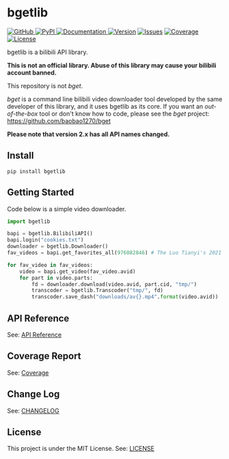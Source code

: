 # bgetlib

<a href="https://github.com/baobao1270/bgetlib">
    <img alt="GitHub" src="https://img.shields.io/badge/github-baobao1270%2Fbgetlib-66ccff">
</a>
<a href="https://pypi.org/project/bgetlib">
    <img alt="PyPI" src="https://img.shields.io/badge/pypi-bgetlib-blue">
</a> 
<a href="https://bgetlib.josephcz.xyz/docs/">
    <img alt="Documentation" src="https://img.shields.io/badge/docs-read-success">
</a>
<a href="https://pypi.org/project/bgetlib/#history">
    <img alt="Version" src="https://img.shields.io/pypi/v/bgetlib"></a>
<a href="https://github.com/baobao1270/bgetlib/issues">
    <img alt="Issues" src="https://img.shields.io/github/issues/baobao1270/bgetlib"></a>
<a href="https://bgetlib.josephcz.xyz/cover/">
    <img alt="Coverage" src="https://img.shields.io/badge/coverage-97%25-success">
</a>
<a href="https://github.com/baobao1270/bgetlib/blob/master/LICENSE">
    <img alt="License" src="https://img.shields.io/github/license/baobao1270/bgetlib">
</a>

bgetlib is a bilibili API library.

**This is not an official library. Abuse of this library may cause your bilibili account banned.**

This repository is not _bget_.

_bget_ is a command line bilibili video downloader tool developed by the same developer of this library, and it uses bgetlib as its core. If you want an _out-of-the-box_ tool or don't know how to code, please see the _bget_ project: https://github.com/baobao1270/bget

**Please note that version 2.x has all API names changed.**

## Install
```shell
pip install bgetlib
```

## Getting Started
Code below is a simple video downloader.

```python
import bgetlib

bapi = bgetlib.BilibiliAPI()
bapi.login("cookies.txt")
downloader = bgetlib.Downloader()
fav_videos = bapi.get_favorites_all(976082846) # The Luo Tianyi's 2021 new songs collection ID

for fav_video in fav_videos:
    video = bapi.get_video(fav_video.avid)
    for part in video.parts:
        fd = downloader.download(video.avid, part.cid, "tmp/")
        transcoder = bgetlib.Transcoder("tmp/", fd)
        transcoder.save_dash("downloads/av{}.mp4".format(video.avid))
```

## API Reference
See: [API Reference](https://bgetlib.josephcz.xyz/docs)

## Coverage Report
See: [Coverage](https://bgetlib.josephcz.xyz/cover/)

## Change Log
See: [CHANGELOG](https://github.com/baobao1270/bgetlib/CHANGELOG)

## License
This project is under the MIT License. See: [LICENSE](https://github.com/baobao1270/bgetlib/LICENSE)
